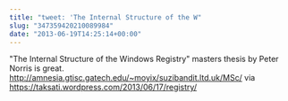 ```yaml
---
title: "tweet: 'The Internal Structure of the W"
slug: "347359420210089984"
date: "2013-06-19T14:25:14+00:00"
---
```

"The Internal Structure of the Windows Registry" masters thesis by Peter Norris is great. http://amnesia.gtisc.gatech.edu/~moyix/suzibandit.ltd.uk/MSc/ via https://taksati.wordpress.com/2013/06/17/registry/